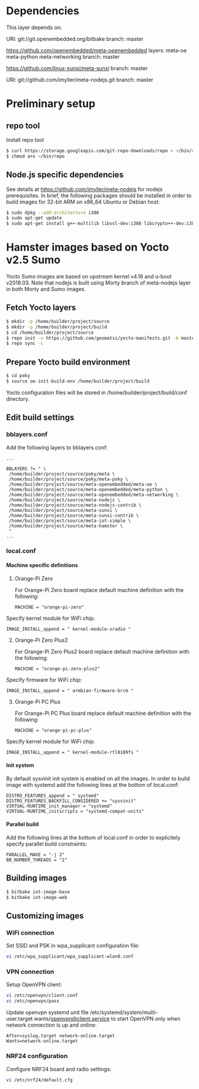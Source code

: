 # Dependencies

This layer depends on:

  URI: git://git.openembedded.org/bitbake
  branch: master

  https://github.com/openembedded/meta-openembedded
  layers: meta-oe meta-python meta-networking
  branch: master

  https://github.com/linux-sunxi/meta-sunxi
  branch: master

  URI: git://github.com/imyller/meta-nodejs.git
  branch: master


# Preliminary setup

## repo tool
Install repo tool
```bash
$ curl https://storage.googleapis.com/git-repo-downloads/repo > ~/bin/repo
$ chmod a+x ~/bin/repo
```

## Node.js specific dependencies
See details at https://github.com/imyller/meta-nodejs for nodejs prerequisites.
In brief, the following packages should be installed in order to build
images for 32-bit ARM on x86_64 Ubuntu or Debian host:

```bash
$ sudo dpkg --add-architecture i386
$ sudo apt-get update
$ sudo apt-get install g++-multilib libssl-dev:i386 libcrypto++-dev:i386 zlib1g-dev:i386
```

# Hamster images based on Yocto v2.5 Sumo
Yocto Sumo images are based on upstream kernel v4.16 and u-boot v2018.03.
Note that nodejs is built using Morty branch of meta-nodejs layer
in both Morty and Sumo images.

## Fetch Yocto layers

```bash
$ mkdir -p /home/builder/project/source
$ mkdir -p /home/builder/project/build
$ cd /home/builder/project/source
$ repo init -u https://github.com/geomatsi/yocto-manifests.git -b master -m iot-sunxi-sumo.xml
$ repo sync -c
```

## Prepare Yocto build environment

```bash
$ cd poky
$ source oe-init-build-env /home/builder/project/build
```

Yocto configuration files will be stored in /home/builder/project/build/conf directory.

## Edit build settings

### bblayers.conf
Add the following layers to bblayers.conf:

```asciidoc
...

BBLAYERS ?= " \
 /home/builder/project/source/poky/meta \
 /home/builder/project/source/poky/meta-poky \
 /home/builder/project/source/meta-openembedded/meta-oe \
 /home/builder/project/source/meta-openembedded/meta-python \
 /home/builder/project/source/meta-openembedded/meta-networking \
 /home/builder/project/source/meta-nodejs \
 /home/builder/project/source/meta-nodejs-contrib \
 /home/builder/project/source/meta-sunxi \
 /home/builder/project/source/meta-sunxi-contrib \
 /home/builder/project/source/meta-iot-simple \
 /home/builder/project/source/meta-hamster \
 "
...

```

### local.conf

#### Machine specific definitions

1. Orange-Pi Zero

   For Orange-Pi Zero board replace default machine definition with the following:

   ```asciidoc
   MACHINE = "orange-pi-zero"
   ```

Specify kernel module for WiFi chip:

   ```asciidoc
   IMAGE_INSTALL_append = " kernel-module-xradio "
   ```

2. Orange-Pi Zero Plus2

   For Orange-Pi Zero Plus2 board replace default machine definition with the following:

   ```asciidoc
   MACHINE = "orange-pi-zero-plus2"
   ```

Specify firmware for WiFi chip:

   ```asciidoc
   IMAGE_INSTALL_append = " armbian-firmware-brcm "
   ```

3. Orange-Pi PC Plus

   For Orange-Pi PC Plus board replace default machine definition with the following:

   ```asciidoc
   MACHINE = "orange-pi-pc-plus"
   ```

Specify kernel module for WiFi chip:

   ```asciidoc
   IMAGE_INSTALL_append = " kernel-module-rtl8189fs "
   ```

#### Init system

   By default sysvinit init system is enabled on all the images. In order to build
   image with systemd add the following lines at the bottom of local.conf:
   
   ```asciidoc
   DISTRO_FEATURES_append = " systemd"
   DISTRO_FEATURES_BACKFILL_CONSIDERED += "sysvinit"
   VIRTUAL-RUNTIME_init_manager = "systemd"
   VIRTUAL-RUNTIME_initscripts = "systemd-compat-units"
   ```

#### Parallel build

   Add the following lines at the bottom of local.conf in order to explicitely
   specify parallel build constraints:
   
   ```asciidoc
   PARALLEL_MAKE = "-j 2"
   BB_NUMBER_THREADS = "2"
   ```

## Building images

```bash
$ bitbake iot-image-base
$ bitbake iot-image-web
```

## Customizing images

### WiFi connection
Set SSID and PSK in wpa_supplicant configuration file:

```bash
vi /etc/wpa_supplicant/wpa_supplicant-wlan0.conf
```

### VPN connection
Setup OpenVPN client:

```bash
vi /etc/openvpn/client.conf
vi /etc/openvpn/pass
```

Update openvpn systemd unit file /etc/systemd/system/multi-user.target.wants/openvpn@client.service
to start OpenVPN only when network connection is up and online:

```ascii
After=syslog.target network-online.target
Wants=network-online.target
```

### NRF24 configuration 
Configure NRF24 board and radio settings:

```bash
vi /etc/nrf24/default.cfg
```
